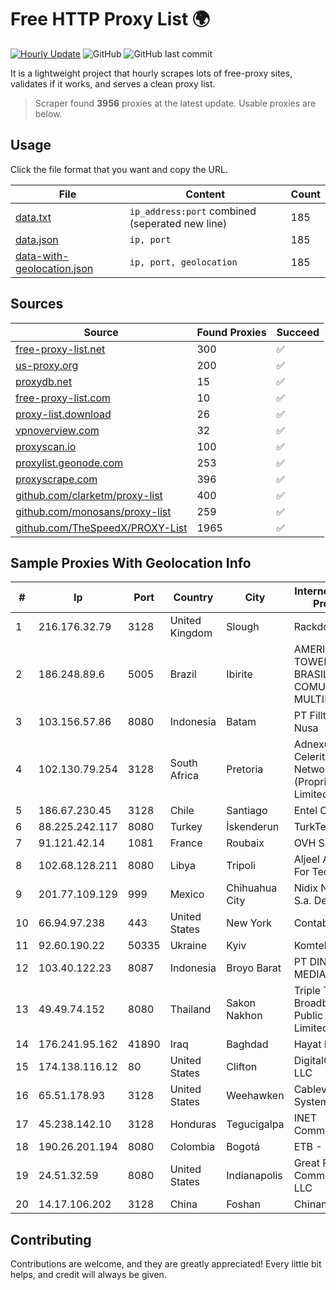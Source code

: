
# Free HTTP Proxy List 🌍

[![Hourly Update](https://github.com/mertguvencli/http-proxy-list/actions/workflows/main.yml/badge.svg?branch=main)](https://github.com/mertguvencli/http-proxy-list/actions/workflows/main.yml)
![GitHub](https://img.shields.io/github/license/mertguvencli/http-proxy-list)
![GitHub last commit](https://img.shields.io/github/last-commit/mertguvencli/http-proxy-list)

It is a lightweight project that hourly scrapes lots of free-proxy sites, validates if it works, and serves a clean proxy list.


> Scraper found **3956** proxies at the latest update. Usable proxies are below.

## Usage

Click the file format that you want and copy the URL.


|File|Content|Count|
|----|-------|-----|
|[data.txt](https://raw.githubusercontent.com/mertguvencli/http-proxy-list/main/proxy-list/data.txt)|`ip_address:port` combined (seperated new line)|185|
|[data.json](https://raw.githubusercontent.com/mertguvencli/http-proxy-list/main/proxy-list/data.json)|`ip, port`|185|
|[data-with-geolocation.json](https://raw.githubusercontent.com/mertguvencli/http-proxy-list/main/proxy-list/data-with-geolocation.json)|`ip, port, geolocation`|185|

## Sources

|Source|Found Proxies|Succeed|
|------|-------------|-------|
|[free-proxy-list.net](https://free-proxy-list.net)|300|✅|
|[us-proxy.org](https://www.us-proxy.org)|200|✅|
|[proxydb.net](http://proxydb.net)|15|✅|
|[free-proxy-list.com](https://free-proxy-list.com/?page=&port=&type%5B%5D=http&type%5B%5D=https&up_time=0&search=Search)|10|✅|
|[proxy-list.download](https://www.proxy-list.download/HTTP)|26|✅|
|[vpnoverview.com](https://vpnoverview.com/privacy/anonymous-browsing/free-proxy-servers)|32|✅|
|[proxyscan.io](https://www.proxyscan.io)|100|✅|
|[proxylist.geonode.com](https://proxylist.geonode.com/api/proxy-list?limit=300&page=1&sort_by=lastChecked&sort_type=desc&protocols=http,https)|253|✅|
|[proxyscrape.com](https://api.proxyscrape.com/v2/?request=displayproxies&protocol=http&timeout=10000&country=all&ssl=all&anonymity=all)|396|✅|
|[github.com/clarketm/proxy-list](https://raw.githubusercontent.com/clarketm/proxy-list/master/proxy-list-raw.txt)|400|✅|
|[github.com/monosans/proxy-list](https://raw.githubusercontent.com/monosans/proxy-list/main/proxies/http.txt)|259|✅|
|[github.com/TheSpeedX/PROXY-List](https://raw.githubusercontent.com/TheSpeedX/PROXY-List/master/http.txt)|1965|✅|


## Sample Proxies With Geolocation Info

|#|Ip|Port|Country|City|Internet Service Provider|
|-|--|----|-------|----|-------------------------|
|1|216.176.32.79|3128|United Kingdom|Slough|Rackdog, LLC|
|2|186.248.89.6|5005|Brazil|Ibirite|AMERICAN TOWER DO BRASIL-COMUNICA??O MULTIM?DIA LT|
|3|103.156.57.86|8080|Indonesia|Batam|PT Filltech Antar Nusa|
|4|102.130.79.254|3128|South Africa|Pretoria|Adnexus Celerity Networks (Proprietary) Limited|
|5|186.67.230.45|3128|Chile|Santiago|Entel Chile S.A.|
|6|88.225.242.117|8080|Turkey|İskenderun|TurkTelecom|
|7|91.121.42.14|1081|France|Roubaix|OVH SAS|
|8|102.68.128.211|8080|Libya|Tripoli|Aljeel Aljadeed For Technology|
|9|201.77.109.129|999|Mexico|Chihuahua City|Nidix Networks S.a. De C.V.|
|10|66.94.97.238|443|United States|New York|Contabo Inc.|
|11|92.60.190.22|50335|Ukraine|Kyiv|Komtel|
|12|103.40.122.23|8087|Indonesia|Broyo Barat|PT DINAMIKA MEDIAKOM|
|13|49.49.74.152|8080|Thailand|Sakon Nakhon|Triple T Broadband Public Company Limited|
|14|176.241.95.162|41890|Iraq|Baghdad|Hayat ISP|
|15|174.138.116.12|80|United States|Clifton|DigitalOcean, LLC|
|16|65.51.178.93|3128|United States|Weehawken|Cablevision Systems Corp.|
|17|45.238.142.10|3128|Honduras|Tegucigalpa|INET Communication|
|18|190.26.201.194|8080|Colombia|Bogotá|ETB - Colombia|
|19|24.51.32.59|8080|United States|Indianapolis|Great Plains Communications LLC|
|20|14.17.106.202|3128|China|Foshan|Chinanet|



## Contributing

Contributions are welcome, and they are greatly appreciated! Every
little bit helps, and credit will always be given.

